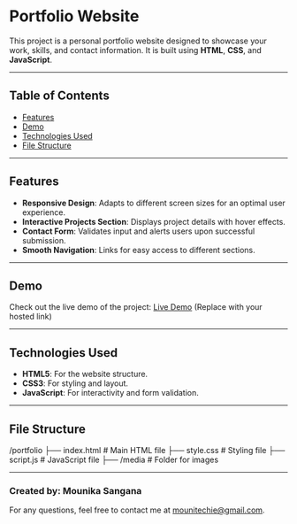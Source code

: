 # Portfolio Website

This project is a personal portfolio website designed to showcase your work, skills, and contact information. It is built using **HTML**, **CSS**, and **JavaScript**.

---

## Table of Contents

- [Features](#features)
- [Demo](#demo)
- [Technologies Used](#technologies-used)
- [File Structure](#file-structure)

---

## Features

- **Responsive Design**: Adapts to different screen sizes for an optimal user experience.
- **Interactive Projects Section**: Displays project details with hover effects.
- **Contact Form**: Validates input and alerts users upon successful submission.
- **Smooth Navigation**: Links for easy access to different sections.

---

## Demo

Check out the live demo of the project: [Live Demo](#) (Replace with your hosted link)

---

## Technologies Used

- **HTML5**: For the website structure.
- **CSS3**: For styling and layout.
- **JavaScript**: For interactivity and form validation.

---

## File Structure

/portfolio
├── index.html         # Main HTML file
├── style.css          # Styling file
├── script.js          # JavaScript file
├── /media            # Folder for images

---

### Created by: Mounika Sangana
For any questions, feel free to contact me at mounitechie@gmail.com.

